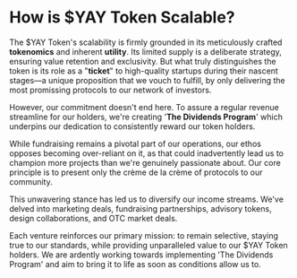 # How is $YAY Token Scalable?

The $YAY Token's scalability is firmly grounded in its meticulously crafted **tokenomics** and inherent **utility**. Its limited supply is a deliberate strategy, ensuring value retention and exclusivity. But what truly distinguishes the token is its role as a "**ticket**" to high-quality startups during their nascent stages—a unique proposition that we vouch to fulfill, by only delivering the most promissing protocols to our network of investors.

However, our commitment doesn't end here. To assure a regular revenue streamline for our holders, we're creating '**The Dividends Program**' which underpins our dedication to consistently reward our token holders.&#x20;

While fundraising remains a pivotal part of our operations, our ethos opposes becoming over-reliant on it, as that could inadvertently lead us to champion more projects than we're genuinely passionate about. Our core principle is to present only the crème de la crème of protocols to our community.&#x20;

This unwavering stance has led us to diversify our income streams. We've delved into marketing deals, fundraising partnerships, advisory tokens, design collaborations, and OTC market deals.&#x20;

Each venture reinforces our primary mission: to remain selective, staying true to our standards, while providing unparalleled value to our $YAY Token holders. We are ardently working towards implementing 'The Dividends Program' and aim to bring it to life as soon as conditions allow us to.
